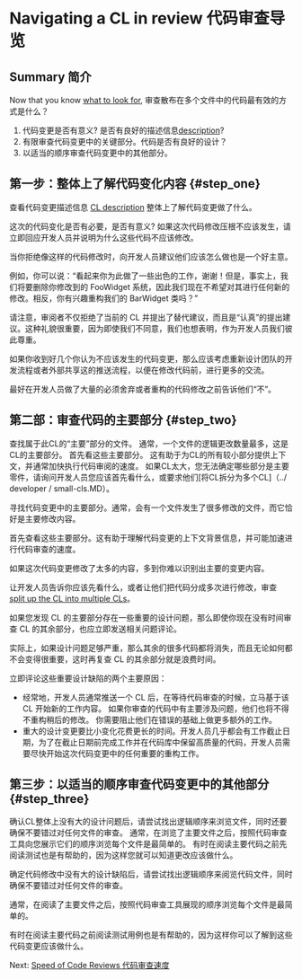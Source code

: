 # Navigating a CL in review 代码审查导览

## Summary 简介

Now that you know [what to look for](looking-for.md), 审查散布在多个文件中的代码最有效的方式是什么？

1. 代码变更是否有意义? 是否有良好的描述信息[description](../developer/cl-descriptions.md)?
2. 有限审查代码变更中的关键部分。代码是否有良好的设计？
3. 以适当的顺序审查代码变更中的其他部分。

## 第一步：整体上了解代码变化内容 {#step_one}

查看代码变更描述信息 [CL description](../developer/cl-descriptions.md) 整体上了解代码变更做了什么。

这次的代码变化是否有必要，是否有意义? 如果这次代码修改压根不应该发生，请立即回应开发人员并说明为什么这些代码不应该修改。

当你拒绝像这样的代码修改时，向开发人员建议他们应该怎么做也是一个好主意。

例如，你可以说：“看起来你为此做了一些出色的工作，谢谢！但是，事实上，我们将要删除你修改到的 FooWidget 系统，因此我们现在不希望对其进行任何新的修改。相反，你有兴趣重构我们的 BarWidget 类吗？”

请注意，审阅者不仅拒绝了当前的 CL 并提出了替代建议，而且是“认真”的提出建议。这种礼貌很重要，因为即使我们不同意，我们也想表明，作为开发人员我们彼此尊重。

如果你收到好几个你认为不应该发生的代码变更，那么应该考虑重新设计团队的开发流程或者外部共享这的推送流程，以便在修改代码前，进行更多的交流。

最好在开发人员做了大量的必须舍弃或者重构的代码修改之前告诉他们“不”。

## 第二部：审查代码的主要部分 {#step_two}

查找属于此CL的“主要”部分的文件。 通常，一个文件的逻辑更改数量最多，这是CL的主要部分。 首先看这些主要部分。 这有助于为CL的所有较小部分提供上下文，并通常加快执行代码审阅的速度。 如果CL太大，您无法确定哪些部分是主要零件，请询问开发人员您应该首先看什么，或要求他们[将CL拆分为多个CL]（../ developer / small-cls.MD）。

寻找代码变更中的主要部分。通常，会有一个文件发生了很多修改的文件，而它恰好是主要修改内容。

首先查看这些主要部分。这有助于理解代码变更的上下文背景信息，并可能加速进行代码审查的速度。

如果这次代码变更修改了太多的内容，多到你难以识别出主要的变更内容。

让开发人员告诉你应该先看什么，或者让他们把代码分成多次进行修改，审查 [split up the CL into multiple CLs](../developer/small-cls.md)。

如果您发现 CL 的主要部分存在一些重要的设计问题，那么即使你现在没有时间审查 CL 的其余部分，也应立即发送相关问题评论。

实际上，如果设计问题足够严重，那么其余的很多代码都将消失，而且无论如何都不会变得很重要，这时再复查 CL 的其余部分就是浪费时间。

立即评论这些重要设计缺陷的两个主要原因：

- 经常地，开发人员通常推送一个 CL 后，在等待代码审查的时候，立马基于该 CL 开始新的工作内容。
  如果你审查的代码中有主要涉及问题，他们也将不得不重构稍后的修改。
  你需要阻止他们在错误的基础上做更多额外的工作。
- 重大的设计变更要比小变化花费更长的时间。开发人员几乎都会有工作截止日期，为了在截止日期前完成工作并在代码库中保留高质量的代码，开发人员需要尽快开始这次代码变更中的任何重要的重构工作。

## 第三步：以适当的顺序审查代码变更中的其他部分 {#step_three}

确认CL整体上没有大的设计问题后，请尝试找出逻辑顺序来浏览文件，同时还要确保不要错过对任何文件的审查。 通常，在浏览了主要文件之后，按照代码审查工具向您展示它们的顺序浏览每个文件是最简单的。 有时在阅读主要代码之前先阅读测试也是有帮助的，因为这样您就可以知道更改应该做什么。

确定代码修改中没有大的设计缺陷后，请尝试找出逻辑顺序来阅览代码文件，同时确保不要错过对任何文件的审查。

通常，在阅读了主要文件之后，按照代码审查工具展现的顺序浏览每个文件是最简单的。

有时在阅读主要代码之前阅读测试用例也是有帮助的，因为这样你可以了解到这些代码变更应该做什么。

Next: [Speed of Code Reviews 代码审查速度](speed.md)
